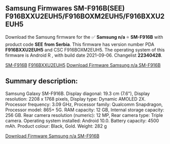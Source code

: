 <h2>Samsung Firmwares SM-F916B(SEE) F916BXXU2EUH5/F916BOXM2EUH5/F916BXXU2EUH5</h2>
Download the Samsung firmware for the ✅ <strong>Samsung n/a </strong> ⭐ <strong>SM-F916B</strong> with product code <strong>SEE</strong> <strong> from Serbia</strong>. This firmware has version number PDA <strong>F916BXXU2EUH5</strong> and CSC F916BOXM2EUH5. The operating system of this firmware is Android R , with build date 2021-09-06. Changelist <strong>22340428</strong>.


[SM-F916B](https://samfirm.shop/samsung/model/SM-F916B)
[F916BXXU2EUH5](https://samfirm.shop/samsung/pda/F916BXXU2EUH5)
[Download Firmware Samsung n/a SM-F916B](https://samfirm.shop/samsung/firmware/452524)
<h2>Summary description:</h2>
<p>Samsung Galaxy SM-F916B. Display diagonal: 19.3 cm (7.6"), Display resolution: 2208 x 1768 pixels, Display type: Dynamic AMOLED 2X. Processor frequency: 3.09 GHz, Processor family: Qualcomm Snapdragon, Processor model: 865+ 5G. RAM capacity: 12 GB, Internal storage capacity: 256 GB. Rear camera resolution (numeric): 12 MP, Rear camera type: Triple camera. Operating system installed: Android 10.0. Battery capacity: 4500 mAh. Product colour: Black, Gold. Weight: 282 g</p>


[Download Firmware Samsung n/a SM-F916B](https://samfirm.shop/samsung/firmware/452524)
